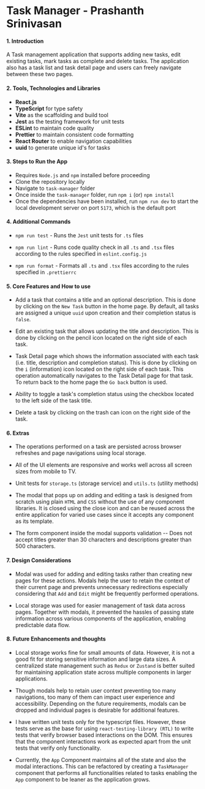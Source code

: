 # Task Manager - Prashanth Srinivasan

#### 1. Introduction

A Task management application that supports adding new tasks, edit existing tasks, mark tasks as complete and delete tasks. The application also has a task list and task detail page and users can freely navigate between these two pages.

#### 2. Tools, Technologies and Libraries

- **React.js**
- **TypeScript** for type safety
- **Vite** as the scaffolding and build tool
- **Jest** as the testing framework for unit tests
- **ESLint** to maintain code quality
- **Prettier** to maintain consistent code formatting
- **React Router** to enable navigation capabilities
- **uuid** to generate unique id's for tasks

#### 3. Steps to Run the App

- Requires `Node.js` and `npm` installed before proceeding
- Clone the repository locally
- Navigate to `task-manager` folder
- Once inside the `task-manager` folder, run `npm i` (or) `npm install`
- Once the dependencies have been installed, run `npm run dev` to start the local development server on port `5173`, which is the default port

#### 4. Additional Commands

- `npm run test` - Runs the `Jest` unit tests for `.ts` files
  
- `npm run lint` - Runs code quality check in all `.ts` and `.tsx` files according to the rules specified in `eslint.config.js`
  
- `npm run format` - Formats all `.ts` and `.tsx` files according to the rules specified in `.prettierrc`

#### 5. Core Features and How to use

- Add a task that contains a title and an optional description. This is done by clicking on the `New Task` button in the home page. By default, all tasks are assigned a unique `uuid` upon creation and their completion status is `false`.

- Edit an existing task that allows updating the title and description. This is done by clicking on the pencil icon located on the right side of each task.

- Task Detail page which shows the information associated with each task (i.e. title, description and completion status). This is done by clicking on the `i` (information) icon located on the right side of each task. This operation automatically navigates to the Task Detail page for that task. To return back to the home page the `Go back` button is used.

- Ability to toggle a task's completion status using the checkbox located to the left side of the task title.
  
- Delete a task by clicking on the trash can icon on the right side of the task.

#### 6. Extras
- The operations performed on a task are persisted across browser refreshes and page navigations using local storage.
  
- All of the UI elements are responsive and works well across all screen sizes from mobile to TV.
  
- Unit tests for `storage.ts` (storage service) and `utils.ts` (utility methods)
  
- The modal that pops up on adding and editing a task is designed from scratch using plain `HTML` and `CSS` without the use of any component libraries. It is closed using the close icon and can be reused across the entire application for varied use cases since it accepts any component as its template.
  
- The form component inside the modal supports validation -- Does not accept titles greater than 30 characters and descriptions greater than 500 characters.

#### 7. Design Considerations
- Modal was used for adding and editing tasks rather than creating new pages for these actions. Modals help the user to retain the context of their current page and prevents unnecessary redirections especially considering that `Add` and `Edit` might be frequently performed operations.
  
- Local storage was used for easier management of task data across pages. Together with modals, it prevented the hassles of passing state information across various components of the application, enabling predictable data flow.

#### 8. Future Enhancements and thoughts
- Local storage works fine for small amounts of data. However, it is not a good fit for storing sensitive information and large data sizes. A centralized state management such as `Redux` or `Zustand` is better suited for maintaining application state across multiple components in larger applications.
  
- Though modals help to retain user context preventing too many navigations, too many of them can impact user experience and accessibility. Depending on the future requirements, modals can be dropped and individual pages is desirable for additional features.
  
- I have written unit tests only for the typescript files. However, these tests serve as the base for using `react-testing-library (RTL)` to write tests that verify browser based interactions on the DOM. This ensures that the component interactions work as expected apart from the unit tests that verify only functionality.
  
- Currently, the `App` Component maintains all of the state and also the modal interactions. This can be refactored by creating a `TaskManager` component that performs all functionalities related to tasks enabling the `App` component to be leaner as the application grows.